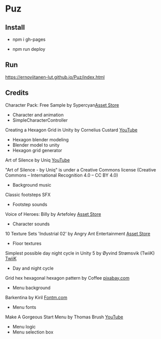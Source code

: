 # Puz

## Install

* npm i gh-pages

* npm run deploy

## Run

https://ernoviitanen-lut.github.io/Puz/index.html

## Credits

Character Pack: Free Sample by Sypercyan[Asset Store](https://assetstore.unity.com/packages/3d/characters/humanoids/character-pack-free-sample-79870)

* Character and animation
* SimpleCharacterController

Creating a Hexagon Grid in Unity by Cornelius Custard [YouTube](https://youtu.be/konL0iB5gPI)

* Hexagon blender modeling
* Blender model to unity
* Hexagon grid generator

Art of Silence by Uniq [YouTube](https://youtu.be/3V-pYCGx0C4)

"Art of Silence - by Uniq" is under a Creative Commons license (Creative Commons – International Recognition 4.0 – CC BY 4.0)

* Background music

Classic footsteps SFX

* Footstep sounds

Voice of Heroes: Billy by Artefoley [Asset Store](https://assetstore.unity.com/packages/audio/sound-fx/foley/voice-of-heroes-billy-60441)

* Character sounds

10 Texture Sets 'Industrial 02' by Angry Ant Entertainment [Asset Store](https://assetstore.unity.com/packages/2d/textures-materials/10-texture-sets-industrial-02-17624)

* Floor textures

Simplest possible day night cycle in Unity 5 by Øyvind Strømsvik (TwiiK) [TwiiK](http://twiik.net/articles/simplest-possible-day-night-cycle-in-unity-5)

* Day and night cycle

Grid hex hexagonal hexagon pattern by Coffee [pixabay.com](https://pixabay.com/illustrations/grid-hex-hexagonal-hexagon-pattern-3227459/)

* Menu background

Barkentina by Kiril [Fontm.com](http://fontm.com/barkentina-font/)

* Menu fonts

Make A Gorgeous Start Menu by Thomas Brush [YouTube](https://www.youtube.com/watch?v=vqZjZ6yv1lA&ab_channel=ThomasBrush)

* Menu logic
* Menu selection box
